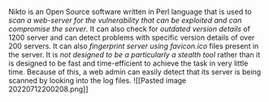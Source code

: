 Nikto is an Open Source software written in Perl language that is used to *scan a web-server for the vulnerability that can be exploited and can compromise the server*. It can also check for *outdated version details* of 1200 server and can detect problems with specific version details of over 200 servers. It can also *fingerprint server using favicon.ico* files present in the server. It is *not designed to be a particularly a stealth tool* rather than it is designed to be fast and time-efficient to achieve the task in very little time. Because of this, a web admin can easily detect that its server is being scanned by looking into the log files.
![[Pasted image 20220712200208.png]]

